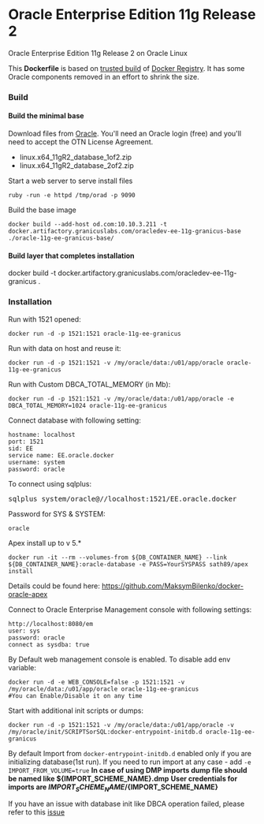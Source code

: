 Oracle Enterprise Edition 11g Release 2
============================

Oracle Enterprise Edition 11g Release 2 on Oracle Linux

This **Dockerfile** is based on [trusted build](https://registry.hub.docker.com/u/sath89/oracle-ee-11g/) of [Docker Registry](https://registry.hub.docker.com/). It has some Oracle components removed in an effort to shrink the size.

### Build
#### Build the minimal base
Download files from [Oracle](http://www.oracle.com/technetwork/database/enterprise-edition/downloads/112010-linx8664soft-100572.html). You'll need an Oracle login (free) and you'll need to accept the OTN License Agreement.
*	linux.x64_11gR2_database_1of2.zip
*	linux.x64_11gR2_database_2of2.zip

Start a web server to serve install files

    ruby -run -e httpd /tmp/orad -p 9090
Build the base image

    docker build --add-host od.com:10.10.3.211 -t docker.artifactory.granicuslabs.com/oracledev-ee-11g-granicus-base ./oracle-11g-ee-granicus-base/

#### Build layer that completes installation

   docker build -t docker.artifactory.granicuslabs.com/oracledev-ee-11g-granicus .

### Installation

Run with 1521 opened:

    docker run -d -p 1521:1521 oracle-11g-ee-granicus

Run with data on host and reuse it:

    docker run -d -p 1521:1521 -v /my/oracle/data:/u01/app/oracle oracle-11g-ee-granicus

Run with Custom DBCA_TOTAL_MEMORY (in Mb):

    docker run -d -p 1521:1521 -v /my/oracle/data:/u01/app/oracle -e DBCA_TOTAL_MEMORY=1024 oracle-11g-ee-granicus

Connect database with following setting:

    hostname: localhost
    port: 1521
    sid: EE
    service name: EE.oracle.docker
    username: system
    password: oracle

To connect using sqlplus:

<pre>
sqlplus system/oracle@//localhost:1521/EE.oracle.docker
</pre>

Password for SYS & SYSTEM:

    oracle

Apex install up to v 5.*

    docker run -it --rm --volumes-from ${DB_CONTAINER_NAME} --link ${DB_CONTAINER_NAME}:oracle-database -e PASS=YourSYSPASS sath89/apex install
Details could be found here: https://github.com/MaksymBilenko/docker-oracle-apex

Connect to Oracle Enterprise Management console with following settings:

    http://localhost:8080/em
    user: sys
    password: oracle
    connect as sysdba: true

By Default web management console is enabled. To disable add env variable:

    docker run -d -e WEB_CONSOLE=false -p 1521:1521 -v /my/oracle/data:/u01/app/oracle oracle-11g-ee-granicus
    #You can Enable/Disable it on any time

Start with additional init scripts or dumps:

    docker run -d -p 1521:1521 -v /my/oracle/data:/u01/app/oracle -v /my/oracle/init/SCRIPTSorSQL:docker-entrypoint-initdb.d oracle-11g-ee-granicus
By default Import from `docker-entrypoint-initdb.d` enabled only if you are initializing database(1st run). If you need to run import at any case - add `-e IMPORT_FROM_VOLUME=true`
**In case of using DMP imports dump file should be named like ${IMPORT_SCHEME_NAME}.dmp**
**User credentials for imports are  ${IMPORT_SCHEME_NAME}/${IMPORT_SCHEME_NAME}**

If you have an issue with database init like DBCA operation failed, please refer to this [issue](https://github.com/MaksymBilenko/docker-oracle-11g/issues/16)
